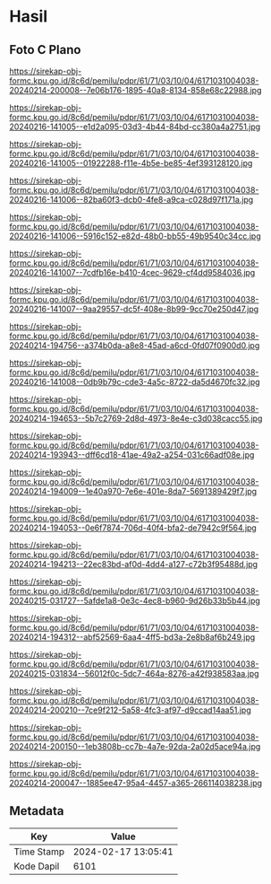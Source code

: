 # Hasil

## Foto C Plano

https://sirekap-obj-formc.kpu.go.id/8c6d/pemilu/pdpr/61/71/03/10/04/6171031004038-20240214-200008--7e06b176-1895-40a8-8134-858e68c22988.jpg

https://sirekap-obj-formc.kpu.go.id/8c6d/pemilu/pdpr/61/71/03/10/04/6171031004038-20240216-141005--e1d2a095-03d3-4b44-84bd-cc380a4a2751.jpg

https://sirekap-obj-formc.kpu.go.id/8c6d/pemilu/pdpr/61/71/03/10/04/6171031004038-20240216-141005--01922288-f11e-4b5e-be85-4ef393128120.jpg

https://sirekap-obj-formc.kpu.go.id/8c6d/pemilu/pdpr/61/71/03/10/04/6171031004038-20240216-141006--82ba60f3-dcb0-4fe8-a9ca-c028d97f171a.jpg

https://sirekap-obj-formc.kpu.go.id/8c6d/pemilu/pdpr/61/71/03/10/04/6171031004038-20240216-141006--5916c152-e82d-48b0-bb55-49b9540c34cc.jpg

https://sirekap-obj-formc.kpu.go.id/8c6d/pemilu/pdpr/61/71/03/10/04/6171031004038-20240216-141007--7cdfb16e-b410-4cec-9629-cf4dd9584036.jpg

https://sirekap-obj-formc.kpu.go.id/8c6d/pemilu/pdpr/61/71/03/10/04/6171031004038-20240216-141007--9aa29557-dc5f-408e-8b99-9cc70e250d47.jpg

https://sirekap-obj-formc.kpu.go.id/8c6d/pemilu/pdpr/61/71/03/10/04/6171031004038-20240214-194756--a374b0da-a8e8-45ad-a6cd-0fd07f0900d0.jpg

https://sirekap-obj-formc.kpu.go.id/8c6d/pemilu/pdpr/61/71/03/10/04/6171031004038-20240216-141008--0db9b79c-cde3-4a5c-8722-da5d4670fc32.jpg

https://sirekap-obj-formc.kpu.go.id/8c6d/pemilu/pdpr/61/71/03/10/04/6171031004038-20240214-194653--5b7c2769-2d8d-4973-8e4e-c3d038cacc55.jpg

https://sirekap-obj-formc.kpu.go.id/8c6d/pemilu/pdpr/61/71/03/10/04/6171031004038-20240214-193943--dff6cd18-41ae-49a2-a254-031c66adf08e.jpg

https://sirekap-obj-formc.kpu.go.id/8c6d/pemilu/pdpr/61/71/03/10/04/6171031004038-20240214-194009--1e40a970-7e6e-401e-8da7-5691389429f7.jpg

https://sirekap-obj-formc.kpu.go.id/8c6d/pemilu/pdpr/61/71/03/10/04/6171031004038-20240214-194053--0e6f7874-706d-40f4-bfa2-de7942c9f564.jpg

https://sirekap-obj-formc.kpu.go.id/8c6d/pemilu/pdpr/61/71/03/10/04/6171031004038-20240214-194213--22ec83bd-af0d-4dd4-a127-c72b3f95488d.jpg

https://sirekap-obj-formc.kpu.go.id/8c6d/pemilu/pdpr/61/71/03/10/04/6171031004038-20240215-031727--5afde1a8-0e3c-4ec8-b960-9d26b33b5b44.jpg

https://sirekap-obj-formc.kpu.go.id/8c6d/pemilu/pdpr/61/71/03/10/04/6171031004038-20240214-194312--abf52569-6aa4-4ff5-bd3a-2e8b8af6b249.jpg

https://sirekap-obj-formc.kpu.go.id/8c6d/pemilu/pdpr/61/71/03/10/04/6171031004038-20240215-031834--56012f0c-5dc7-464a-8276-a42f938583aa.jpg

https://sirekap-obj-formc.kpu.go.id/8c6d/pemilu/pdpr/61/71/03/10/04/6171031004038-20240214-200210--7ce9f212-5a58-4fc3-af97-d9ccad14aa51.jpg

https://sirekap-obj-formc.kpu.go.id/8c6d/pemilu/pdpr/61/71/03/10/04/6171031004038-20240214-200150--1eb3808b-cc7b-4a7e-92da-2a02d5ace94a.jpg

https://sirekap-obj-formc.kpu.go.id/8c6d/pemilu/pdpr/61/71/03/10/04/6171031004038-20240214-200047--1885ee47-95a4-4457-a365-266114038238.jpg


## Metadata

| Key        | Value               |
| ---------- | ------------------- |
| Time Stamp | 2024-02-17 13:05:41 |
| Kode Dapil | 6101                |




